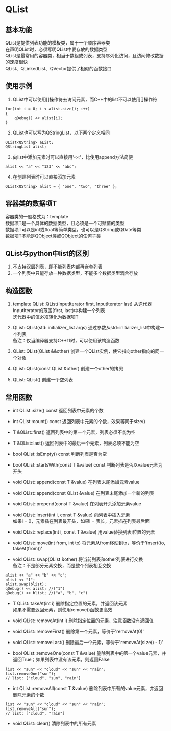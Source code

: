 # QList

## 基本功能
QList是提供列表功能的模板类，属于一个顺序容器类  
在声明QList时，必须写明QList中要存放的数据类型  
QList是最常用的容器类，相当于数组或列表，支持序列化访问，且访问修改数据的速度很快  
QList<T>、QLinkedList<T>、QVector<T>提供了相似的函数接口  


## 使用示例
1. QList中可以使用[]操作符去访问元素，而C++中的list不可以使用[]操作符  
```
for(int i = 0; i < alist.size(); i++)
{
    qDebug() << alist[i];
}
```
2. QList<QString>也可以写为QStringList，以下两个定义相同  
```
QList<QString> aList;
QStringList alist;
```
3. 向list中添加元素时可以直接用'<<'，比使用append方法简便  
```
alist << "a" << "123" << "abc";
```
4. 在创建列表时可以直接添加元素  
```
QList<QString> alist = { "one", "two", "three" };
```


## 容器类的数据项T
容器类的一般格式为：template <typename T>  
数据项T是一个具体的数据类型，且必须是一个可赋值的类型  
数据项T可以是int或float等简单类型，也可以是QString或QDate等类  
数据项T不能是QObject类或QObject的任何子类  


## QList与python中list的区别
1. 不支持双层列表，即不能列表内部再嵌套列表  
2. 一个列表中只能存放一种数据类型，不能多个数据类型混合存放  


## 构造函数
1. template <typename InputIterator> QList::QList(InputIterator first, InputIterator last)
从迭代器InputIterator的范围[first, last)中构建一个列表  
迭代器中的值必须转化为数据项T  

2. QList::QList(std::initializer_list<T> args)
通过参数从std::initializer_list中构建一个列表  
备注：仅当编译器支持C++11时，可以使用该构造函数  

3. QList::QList(QList<T> &&other)
创建一个QList实例，使它指向other指向的同一个对象  

4. QList::QList(const QList<T> &other)
创建一个other的拷贝  

5. QList::QList()
创建一个空列表  


## 常用函数
* int QList::size() const
返回列表中元素的个数  

* int QList::count() const
返回列表中元素的个数，效果等同于size()  

* T &QList::first()
返回列表中的第一个元素，列表必须不能为空  

* T &QList::last()
返回列表中的最后一个元素，列表必须不能为空  

* bool QList::isEmpty() const
判断列表是否为空  

* bool QList::startsWith(const T &value) const
判断列表是否以value元素为开头  

* void QList::append(const T &value)
在列表末尾添加元素value  

* void QList::append(const QList<T> &value)
在列表末尾添加一个新的列表  

* void QList::prepend(const T &value)
在列表开头添加元素value  

* void QList::insert(int i, const T &value)
向列表中插入元素  
如果i = 0，元素插在列表最开头，如果i = 表长，元素插在列表最后面  

* void QList::replace(int i, const T &value)
用value替换列表i位置的元素  

* void QList::move(int from, int to)
将元素从from移动到to，等价于'insert(to, takeAt(from))'  

* void QList::swap(QList<T> &other)
将当前列表和other列表进行交换  
备注：不是部分元素交换，而是整个列表相互交换  
```
alist << "a" << "b" << "c";
blist << "1";
alist.swap(blist);
qDebug() << alist; //("1")
qDebug() << blist; //("a", "b", "c")
```

* T QList::takeAt(int i)
删除指定位置的元素，并返回该元素  
如果不需要返回元素，则使用remove()函数更高效  

* void QList::removeAt(int i)
删除指定位置的元素，注意函数没有返回值  

* void QList::removeFirst()
删除第一个元素，等价于'removeAt(0)'  

* void QList::removeLast()
删除最后一个元素，等价于'removeAt(size() - 1)'  

* bool QList::removeOne(const T &value)
删除列表中的第一个value元素，并返回True；如果列表中没有该元素，则返回False  
```
list << "sun" << "cloud" << "sun" << "rain";
list.removeOne("sun");
// list: ["cloud", "sun", "rain"]
```

* int QList::removeAll(const T &value)
删除列表中所有的value元素，并返回删除元素的个数  
```
list << "sun" << "cloud" << "sun" << "rain";
list.removeAll("sun");
// list: ["cloud", "rain"]
```

* void QList::clear()
清除列表中的所有元素  
